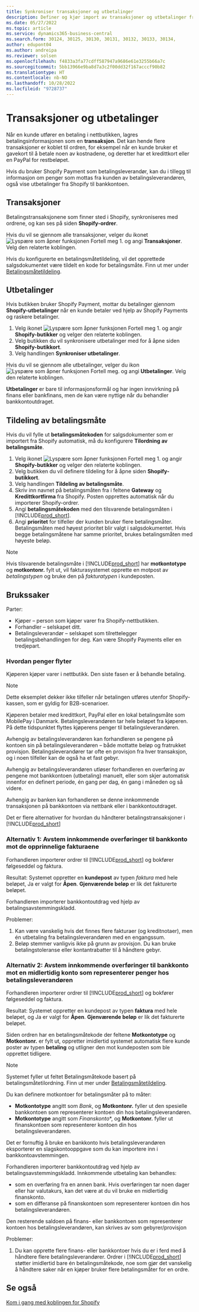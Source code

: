 ```yaml
---
title: Synkroniser transaksjoner og utbetalinger
description: Definer og kjør import av transaksjoner og utbetalinger fra Shopify.
ms.date: 05/27/2022
ms.topic: article
ms.service: dynamics365-business-central
ms.search.form: 30124, 30125, 30130, 30131, 30132, 30133, 30134,
author: edupont04
ms.author: andreipa
ms.reviewer: solsen
ms.openlocfilehash: f4833a3fa77cdff587947a9686e61e3255b66a7c
ms.sourcegitcommit: 5bb13966e9ba8d7a3c2f00dd32f167acccf90b82
ms.translationtype: HT
ms.contentlocale: nb-NO
ms.lasthandoff: 10/28/2022
ms.locfileid: "9728737"
---
```

# <a name="transactions-and-payouts"></a>Transaksjoner og utbetalinger

Når en kunde utfører en betaling i nettbutikken, lagres betalingsinformasjonen som en **transaksjon**. Det kan hende flere transaksjoner er koblet til ordren, for eksempel når en kunde bruker et gavekort til å betale noen av kostnadene, og deretter har et kredittkort eller en PayPal for restbeløpet.

Hvis du bruker Shopify Payment som betalingsleverandør, kan du i tillegg til informasjon om penger som mottas fra kunden av betalingsleverandøren, også vise utbetalinger fra Shopify til bankkontoen.

## <a name="transactions"></a>Transaksjoner

Betalingstransaksjonene som finner sted i Shopify, synkroniseres med ordrene, og kan ses på siden **Shopify-ordrer**.

Hvis du vil se gjennom alle transaksjoner, velger du ikonet ![Lyspære som åpner funksjonen Fortell meg 1.](../media/ui-search/search_small.png "Fortell hva du vil gjøre") og angi **Transaksjoner**. Velg den relaterte koblingen.

Hvis du konfigurerte en betalingsmåtetildeling, vil det opprettede salgsdokumentet være tildelt en kode for betalingsmåte. Finn ut mer under [Betalingsmåtetildeling](#payment-method-mapping).

## <a name="payouts"></a>Utbetalinger

Hvis butikken bruker Shopify Payment, mottar du betalinger gjennom **Shopify-utbetalinger** når en kunde betaler ved hjelp av Shopify Payments og raskere betalinger.

1. Velg ikonet ![Lyspære som åpner funksjonen Fortell meg 1.](../media/ui-search/search_small.png "Fortell hva du vil gjøre") og angir **Shopify-butikker** og velger den relaterte koblingen.
2. Velg butikken du vil synkronisere utbetalinger med for å åpne siden **Shopify-butikkort**.
3. Velg handlingen **Synkroniser utbetalinger**.

Hvis du vil se gjennom alle utbetalinger, velger du ikon ![Lyspære som åpner funksjonen Fortell meg.](../media/ui-search/search_small.png "Fortell hva du vil gjøre") og angi **Utbetalinger**. Velg den relaterte koblingen.

**Utbetalinger** er bare til informasjonsformål og har ingen innvirkning på finans eller bankfinans, men de kan være nyttige når du behandler bankkontoutdraget.

## <a name="payment-method-mapping"></a>Tildeling av betalingsmåte

Hvis du vil fylle ut **betalingsmåtekoden** for salgsdokumenter som er importert fra Shopify automatisk, må du konfigurere **Tilordning av betalingsmåte**.

1. Velg ikonet ![Lyspære som åpner funksjonen Fortell meg 1.](../media/ui-search/search_small.png "Fortell hva du vil gjøre") og angir **Shopify-butikker** og velger den relaterte koblingen.
2. Velg butikken du vil definere tildeling for å åpne siden **Shopify-butikkort**.
3. Velg handlingen **Tildeling av betalingsmåte**.
4. Skriv inn navnet på betalingsmåten fra i feltene **Gateway** og **Kredittkortfirma** fra Shopify. Posten opprettes automatisk når du importerer Shopify-ordrer.
5. Angi **betalingsmåtekoden** med den tilsvarende betalingsmåten i [!INCLUDE[prod_short](../includes/prod_short.md)].
6. Angi **prioritet** for tilfeller der kunden bruker flere betalingsmåter. Betalingsmåten med høyest prioritet blir valgt i salgsdokumentet. Hvis begge betalingsmåtene har samme prioritet, brukes betalingsmåten med høyeste beløp.

> [!NOTE]  
> Hvis tilsvarende betalingsmåte i [!INCLUDE[prod_short](../includes/prod_short.md)] har **motkontotype** og **motkontonr.** fylt ut, vil fakturasystemet opprette en motpost av *betalingstypen* og bruke den på *fakturatypen* i kundeposten.

## <a name="use-cases"></a>Brukssaker
  
Parter:

* Kjøper – person som kjøper varer fra Shopify-nettbutikken.
* Forhandler – selskapet ditt.
* Betalingsleverandør – selskapet som tilrettelegger betalingsbehandlingen for deg. Kan være Shopify Payments eller en tredjepart.

### <a name="how-money-flows"></a>Hvordan penger flyter

Kjøperen kjøper varer i nettbutikk. Den siste fasen er å behandle betaling.

>[!NOTE]
> Dette eksemplet dekker ikke tilfeller når betalingen utføres utenfor Shopify-kassen, som er gyldig for B2B-scenarioer.
  
Kjøperen betaler med kredittkort, PayPal eller en lokal betalingsmåte som MobilePay i Danmark. Betalingsleverandøren tar hele beløpet fra kjøperen. På dette tidspunktet flyttes kjøperens penger til betalingsleverandøren.

Avhengig av betalingsleverandøren kan forhandleren se pengene på kontoen sin på betalingsleverandøren – både mottatte beløp og fratrukket provisjon. Betalingsleverandører tar ofte en provisjon fra hver transaksjon, og i noen tilfeller kan de også ha et fast gebyr.
  
Avhengig av betalingsleverandøren utløser forhandleren en overføring av pengene mot bankkontoen (utbetaling) manuelt, eller som skjer automatisk innenfor en definert periode, én gang per dag, én gang i måneden og så videre.
  
Avhengig av banken kan forhandleren se denne innkommende transaksjonen på bankkontoen via nettbank eller i bankkontoutdraget.

Det er flere alternativer for hvordan du håndterer betalingstransaksjoner i [!INCLUDE[prod_short](../includes/prod_short.md)]
  
### <a name="option-1-reconcile-incoming-transfers-to-bank-account-against-original-invoices"></a>Alternativ 1: Avstem innkommende overføringer til bankkonto mot de opprinnelige fakturaene
  
Forhandleren importerer ordrer til [!INCLUDE[prod_short](../includes/prod_short.md)] og bokfører følgeseddel og faktura.

Resultat: Systemet oppretter en **kundepost** av typen *faktura* med hele beløpet, Ja er valgt for **Åpen**. **Gjenværende beløp** er lik det fakturerte beløpet.

Forhandleren importerer bankkontoutdrag ved hjelp av betalingsavstemmingskladd.

Problemer:

1. Kan være vanskelig hvis det finnes flere fakturaer (og kreditnotaer), men én utbetaling fra betalingsleverandøren med en engangssum.
2. Beløp stemmer vanligvis ikke på grunn av provisjon. Du kan bruke betalingstoleranse eller kontantrabatter til å håndtere gebyr.

### <a name="option-2-reconcile-incoming-transfers-to-bank-account-against-interim-account-representing-money-at-the-payment-provider"></a>Alternativ 2: Avstem innkommende overføringer til bankkonto mot en midlertidig konto som representerer penger hos betalingsleverandøren
  
Forhandleren importerer ordrer til [!INCLUDE[prod_short](../includes/prod_short.md)] og bokfører følgeseddel og faktura.
  
Resultat: Systemet oppretter en kundepost av typen **faktura** med hele beløpet, og Ja er valgt for **Åpen**. **Gjenværende beløp** er lik det fakturerte beløpet.

Siden ordren har en betalingsmåtekode der feltene **Motkontotype** og **Motkontonr.** er fylt ut, oppretter imidlertid systemet automatisk flere kunde poster av typen **betaling** og utligner den mot kundeposten som ble opprettet tidligere.

>[!NOTE]
> Systemet fyller ut feltet Betalingsmåtekode basert på betalingsmåtetilordning. Finn ut mer under [Betalingsmåtetildeling](#payment-method-mapping).
  
Du kan definere motkontoer for betalingsmåter på to måter:

* **Motkontotype** angitt som *Bank*, og **Motkontonr.** fyller ut den spesielle bankkontoen som representerer kontoen din hos betalingsleverandøren.
* **Motkontotype** angitt som *Finanskonto**, og **Motkontonr.** fyller ut finanskontoen som representerer kontoen din hos betalingsleverandøren.

Det er fornuftig å bruke en bankkonto hvis betalingsleverandøren eksporterer en slagskontooppgave som du kan importere inn i bankkontoavstemmingen.

Forhandleren importerer bankkontoutdrag ved hjelp av betalingsavstemmingskladd. Innkommende utbetaling kan behandles:

* som en overføring fra en annen bank. Hvis overføringen tar noen dager eller har valutakurs, kan det være at du vil bruke en midlertidig finanskonto.
* som en differanse på finanskontoen som representerer kontoen din hos betalingsleverandøren.
  
Den resterende saldoen på finans- eller bankkontoen som representerer kontoen hos betalingsleverandøren, kan skrives av som gebyrer/provisjon

Problemer:

1. Du kan opprette flere finans- eller bankkontoer hvis du er i ferd med å håndtere flere betalingsleverandører. Ordrer i [!INCLUDE[prod_short](../includes/prod_short.md)] støtter imidlertid bare én betalingsmåtekode, noe som gjør det vanskelig å håndtere saker når en kjøper bruker flere betalingsmåter for en ordre.

## <a name="see-also"></a>Se også

[Kom i gang med koblingen for Shopify](get-started.md)  
